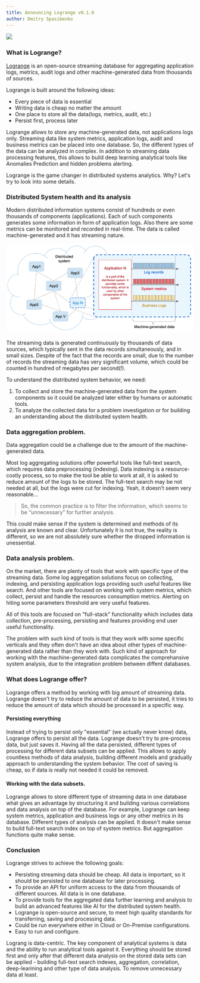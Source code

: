 ```yaml
---
title: Announcing Logrange v0.1.0 
author: Dmitry Spasibenko
---
```

![](https://raw.githubusercontent.com/logrange/website/master/blog/assets/Logrange-Logo-S.png)

### What is Logrange?
[Logrange](https://github.com/logrange/logrange) is an open-source streaming database for aggregating application logs, metrics, audit logs and other machine-generated data from thousands of sources.

Logrange is built around the following ideas:
- Every piece of data is essential
- Writing data is cheap no matter the amount
- One place to store all the data(logs, metrics, audit, etc.)
- Persist first, process later

Logrange allows to store any machine-generated data, not applications logs only. Streaming data like system metrics, application logs, audit and business metrics can be placed into one database. So, the different types of the data can be analyzed in complex. In addition to streaming data processing features, this allows to build deep learning analytical tools like Anomalies Prediction and hidden problems alerting.

Logrange is the game changer in distributed systems analytics. Why? Let's try to look into some details.
 
### Distributed System health and its analysis
Modern distributed information systems consist of hundreds or even thousands of components (applications). Each of such components generates some information in form of application logs. Also there are some metrics can be monitored and recorded in real-time. The data is called machine-generated and it has streaming nature.

![](blog/assets/2019-05-22-introduction/pic1.png)

The streaming data is generated continuously by thousands of data sources, which typically sent in the data records simultaneously, and in small sizes. Despite of the fact that the records are small, due to the number of records the streaming data has very significant volume, which could be counted in hundred of megabytes per second(!).

To understand the distributed system behavior, we need:
1. To collect and store the machine-generated data from the system components so it could be analyzed later either by humans or automatic tools.
2. To analyze the collected data for a problem investigation or for building an understanding about the distributed system health.

### Data aggregation problem.
Data aggregation could be a challenge due to the amount of the machine-generated data.

Most log aggregating solutions offer powerful tools like full-text search, which requires data preprocessing (indexing). Data indexing is a resource-costly process, so to make the tool be able to work at all, it is asked to reduce amount of the logs to be stored. The full-text search may be not needed at all, but the logs were cut for indexing. Yeah, it doesn’t seem very reasonable...

<Picture>

> So, the common practice is to filter the information, which seems to be “unnecessary”  for further analysis. 

This could make sense if the system is determined and methods of its analysis are known and clear. Unfortunately it is not true, the reality is different, so we are not absolutely sure whether the dropped information is unessential.

### Data analysis problem.
On the market, there are plenty of tools that work with specific type of the streaming data. Some log aggregation solutions focus on collecting, indexing, and persisting application logs providing such useful features like search. And other tools are focused on working with system metrics, which collect, persist and handle the resources consumption metrics. Alerting on hiting some parameters threshold are very useful features.

All of this tools are focused on "full-stack" functionality which includes data collection, pre-processing, persisting and features providing end user useful functionality. 

The problem with such kind of tools is that they work with some specific verticals and they often don't have an idea about other types of machine-generated data rather than they work with. Such kind of approach for working with the machine-generated data complicates the comprehansive system analysis, due to the integration problem between diffent databases.

<Picture>

### What does Logrange offer?
Logrange offers a method by working with big amount of streaming data. Logrange doesn't try to reduce the amount of data to be persisted, it tries to reduce the amount of data which should be processed in a specific way. 

<Picture>

#### Persisting everything
Instead of trying to persist only "essential" (we actually never know) data, Logrange offers to persist all the data. Logrange doesn't try to pre-process data, but just saves it. Having all the data persisted, different types of processing for different data subsets can be applied. This allows to apply countless methods of data analysis, building different models and gradually approach to understanding the system behavior. The cost of saving is cheap, so if data is really not needed it could be removed.

#### Working with the data subsets.
Logrange allows to store different type of streaming data in one database what gives an advantage by structuring it and building various correlations and data analysis on top of the database. For example, Logrange can keep system metrics, application and business logs or any other metrics in its database. Different types of analysis can be applied. It doesn't make sense to build full-text search index on top of system metrics. But aggregation functions quite make sense.

### Conclusion
Logrange strives to achieve the following goals:
- Persisting streaming data should be cheap. All data is important, so it should be persisted to one database for later processing.
- To provide an API for uniform access to the data from thousands of different sources. All data is in one database.
- To provide tools for the aggregated data further learning and analysis to build an advanced features like AI for the distributed system health.
- Logrange is open-source and secure, to meet high quality standards for transferring, saving and processing data.
- Could be run everywhere either in Cloud or On-Premise configurations.
- Easy to run and configure.

Lograng is data-centric. The key component of analytical systems is data and the ability to run analytical tools against it. Everything should be stored first and only after that different data analysis on the stored data sets can be applied - building full-text search indexes, aggregation, correlation, deep-learining and other type of data analysis. To remove unnecessary data at least.






